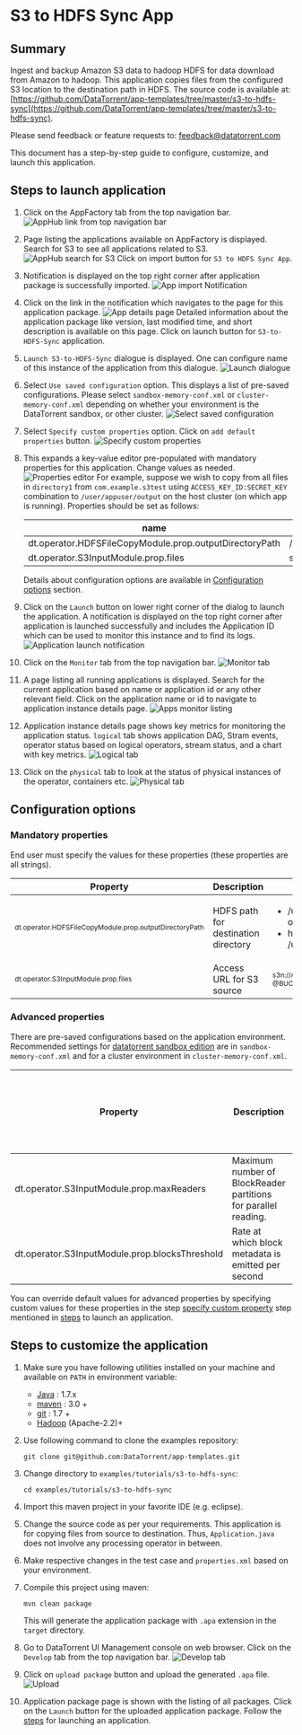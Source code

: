 # S3 to HDFS Sync App

## Summary

Ingest and backup Amazon S3 data to hadoop HDFS for data download from Amazon to hadoop. This application copies files from the configured S3 location to the destination path in HDFS. The source code is available at: [https://github.com/DataTorrent/app-templates/tree/master/s3-to-hdfs-sync](https://github.com/DataTorrent/app-templates/tree/master/s3-to-hdfs-sync).

Please send feedback or feature requests to: [feedback@datatorrent.com](mailto:feedback@datatorrent.com)

This document has a step-by-step guide to configure, customize, and launch this application.

## <a name="steps_to_launch">Steps to launch application</a>

1. Click on the AppFactory tab from the top navigation bar.
    ![AppHub link from top navigation bar](images/common/apphub_link.png)

1. Page listing the applications available on AppFactory is displayed. Search for S3 to see all applications related to S3.
    ![AppHub search for S3](images/s3-to-hdfs-sync/apphub-search.png)
    Click on import button for `S3 to HDFS Sync App`.

1. Notification is displayed on the top right corner after application package is successfully
   imported.
    ![App import Notification](images/s3-to-hdfs-sync/import-notification.png)

1. Click on the link in the notification which navigates to the page for this application package.
    ![App details page](images/s3-to-hdfs-sync/app-details-page.png)
    Detailed information about the application package like version, last modified time, and short description is available on this page. Click on launch button for `S3-to-HDFS-Sync` application.

1. <a name="launch-dialogue"></a>`Launch S3-to-HDFS-Sync` dialogue is displayed. One can configure name of this instance of the application from this dialogue.
![Launch dialogue](images/s3-to-hdfs-sync/launch.png)

1. Select `Use saved configuration` option. This displays a list of pre-saved configurations.
Please select `sandbox-memory-conf.xml` or `cluster-memory-conf.xml` depending on whether
your environment is the DataTorrent sandbox, or other cluster.
    ![Select saved configuration](images/common/saved-conf.png)

1. Select `Specify custom properties` option. Click on `add default properties` button.
    ![Specify custom properties](images/common/specify-custom.png)

1. This expands a key-value editor pre-populated with mandatory properties for this application. Change values as needed.
    ![Properties editor](images/s3-to-hdfs-sync/property-editor.png)
    <a name="property-editor"></a>
    For example, suppose we wish to copy from all files in `directory1` from `com.example.s3test` using `ACCESS_KEY_ID:SECRET_KEY` combination to `/user/appuser/output` on the host cluster (on which app is running). Properties should be set as follows:

    |name|value|
    |-|-|
    |dt.operator.HDFSFileCopyModule.prop.outputDirectoryPath|/user/appuser/output|
    |dt.operator.S3InputModule.prop.files|s3n://ACCESS_KEY_ID:SECRET_KEY@com.example.s3test/directory1 |

    Details about configuration options are available in [Configuration options](#configuration_options) section.

1. Click on the `Launch` button on lower right corner of the dialog to launch the application.
A notification is displayed on the top right corner after application is launched successfully and includes the Application ID which can be used to monitor this instance and to find its logs.
    ![Application launch notification](images/common/app_launch_notification.png)

1. Click on the `Monitor` tab from the top navigation bar.
    ![Monitor tab](images/common/monitor_link.png)

1. A page listing all running applications is displayed. Search for the current application based on name or application id or any other relevant field. Click on the application name or id to navigate to application instance details page.
    ![Apps monitor listing](images/common/apps_monitor_listing.png)
1. Application instance details page shows key metrics for monitoring the application status. `logical` tab shows application DAG, Stram events, operator status based on logical operators, stream status, and a chart with key metrics.
    ![Logical tab](images/s3-to-hdfs-sync/logical.png)

1. Click on the `physical` tab to look at the status of physical instances of the operator, containers etc.
    ![Physical tab](images/s3-to-hdfs-sync/physical.png)

## <a name="configuration_options">Configuration options</a>

### Mandatory properties
End user must specify the values for these properties (these properties are all strings).

|Property|Description|Example|
|-|-|-|
|<p style="font-size:12px">dt.operator.HDFSFileCopyModule.prop.outputDirectoryPath|HDFS path for destination directory|<ul><li>/user/appuser/<br/> output/directory1</li><li>hdfs://node1.company1.com<br/> /user/appuser/output</li></ul>|
|<p style="font-size:12px">dt.operator.S3InputModule.prop.files|Access URL for S3 source|<p style="font-size:12px">s3n://ACCESS_KEY_ID:SECRET_KEY<br/>@BUCKET_NAME/DIRECTORY |

### Advanced properties
There are pre-saved configurations based on the application environment. Recommended settings for [datatorrent sandbox edition](https://www.datatorrent.com/download/datatorrent-rts-sandbox-edition-download/) are in `sandbox-memory-conf.xml` and for a cluster environment in `cluster-memory-conf.xml`.

|Property|Description|Type|Default for<br/>cluster-<br/>memory-<br/> conf.xml|Default for<br/>  sandbox<br/>-memory -<br/>conf.xml|
|-|-|-|-|-|
|dt.operator.S3InputModule.prop.maxReaders|Maximum number of BlockReader partitions for parallel reading.|int|16|1|
|dt.operator.S3InputModule.prop.blocksThreshold|Rate at which block metadata is emitted per second|int|16|1|

You can override default values for advanced properties by specifying custom values for these properties in the step [specify custom property](#property-editor) step mentioned in [steps](#steps_to_launch) to launch an application.

## Steps to customize the application

1. Make sure you have following utilities installed on your machine and available on `PATH` in environment variable:
    - [Java](https://www.java.com/en/download/manual.jsp) : 1.7.x
    - [maven](http://maven.apache.org/download.cgi) : 3.0 +
    - [git](https://git-scm.com/book/en/v2/Getting-Started-Installing-Git) : 1.7 +
    - [Hadoop]( http://www.michael-noll.com/tutorials/running-hadoop-on-ubuntu-linux-single-node-cluster/) (Apache-2.2)+

1. Use following command to clone the examples repository:

    ```
    git clone git@github.com:DataTorrent/app-templates.git
    ```

1. Change directory to `examples/tutorials/s3-to-hdfs-sync`:

    ```
    cd examples/tutorials/s3-to-hdfs-sync
    ```

1. Import this maven project in your favorite IDE (e.g. eclipse).

1. Change the source code as per your requirements. This application is for copying files from source to destination. Thus, `Application.java` does not involve any processing operator in between.

1. Make respective changes in the test case and `properties.xml` based on your environment.

1. Compile this project using maven:

    ```
    mvn clean package
    ```

    This will generate the application package with `.apa` extension in the `target` directory.

1. Go to DataTorrent UI Management console on web browser. Click on the `Develop` tab from the top navigation bar.
   ![Develop tab](images/common/develop_link.png)

1. Click on `upload package` button and upload the generated `.apa` file.
   ![Upload](images/common/upload.png)

1. Application package page is shown with the listing of all packages. Click on the `Launch` button for the uploaded application package. Follow the [steps](#launch-dialogue) for launching an application.
